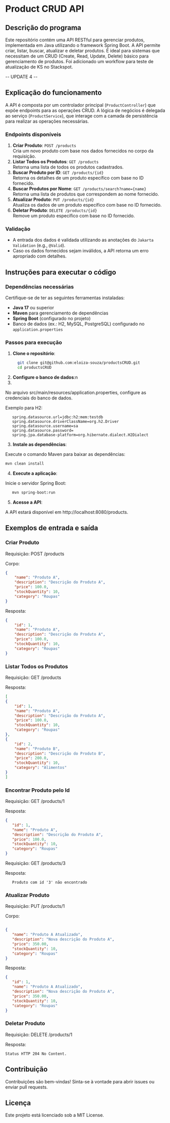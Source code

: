 # Product CRUD API

## Descrição do programa
Este repositório contém uma API RESTful para gerenciar produtos, implementada em Java utilizando o framework Spring Boot. A API permite criar, listar, buscar, atualizar e deletar produtos. É ideal para sistemas que necessitam de um CRUD (Create, Read, Update, Delete) básico para gerenciamento de produtos.
Foi adicionado um workflow para teste de atualização de KS no Stackspot.

-- UPDATE 4 --

## Explicação do funcionamento
A API é composta por um controlador principal (`ProductController`) que expõe endpoints para as operações CRUD. A lógica de negócios é delegada ao serviço (`ProductService`), que interage com a camada de persistência para realizar as operações necessárias.

### Endpoints disponíveis
1. **Criar Produto**: `POST /products`  
   Cria um novo produto com base nos dados fornecidos no corpo da requisição.
2. **Listar Todos os Produtos**: `GET /products`  
   Retorna uma lista de todos os produtos cadastrados.
3. **Buscar Produto por ID**: `GET /products/{id}`  
   Retorna os detalhes de um produto específico com base no ID fornecido.
4. **Buscar Produtos por Nome**: `GET /products/search?name={name}`  
   Retorna uma lista de produtos que correspondem ao nome fornecido.
5. **Atualizar Produto**: `PUT /products/{id}`  
   Atualiza os dados de um produto específico com base no ID fornecido.
6. **Deletar Produto**: `DELETE /products/{id}`  
   Remove um produto específico com base no ID fornecido.

### Validação
- A entrada dos dados é validada utilizando as anotações do `Jakarta Validation` (e.g., `@Valid`).
- Caso os dados fornecidos sejam inválidos, a API retorna um erro apropriado com detalhes.

## Instruções para executar o código

### Dependências necessárias
Certifique-se de ter as seguintes ferramentas instaladas:
- **Java 17** ou superior
- **Maven** para gerenciamento de dependências
- **Spring Boot** (configurado no projeto)
- Banco de dados (ex.: H2, MySQL, PostgreSQL) configurado no `application.properties`

### Passos para execução
1. **Clone o repositório**:
   ```bash
     git clone git@github.com:eloiza-souza/productsCRUD.git
     cd productsCRUD
   ```
2. **Configure o banco de dados**:n
3. 

No arquivo src/main/resources/application.properties, configure as credenciais do banco de dados. 

Exemplo para H2:
   ```
      spring.datasource.url=jdbc:h2:mem:testdb
      spring.datasource.driverClassName=org.h2.Driver
      spring.datasource.username=sa
      spring.datasource.password=
      spring.jpa.database-platform=org.hibernate.dialect.H2Dialect
   ```

3. **Instale as dependências**:

Execute o comando Maven para baixar as dependências:

````bash
mvn clean install
````

4. **Execute a aplicação**:

Inicie o servidor Spring Boot:
   ```bash
      mvn spring-boot:run
   ```

5. **Acesse a API**:

A API estará disponível em http://localhost:8080/products.

## Exemplos de entrada e saída
### Criar Produto
Requisição: POST /products

Corpo:

````json
{
    "name": "Produto A",
    "description": "Descrição do Produto A",
    "price": 100.0,
    "stockQuantity": 10,
    "category": "Roupas"
}
````
Resposta:
````json
{
    "id": 1,
    "name": "Produto A",
    "description": "Descrição do Produto A",
    "price": 100.0,
    "stockQuantity": 10,
    "category": "Roupas"
}
````

### Listar Todos os Produtos

Requisição: GET /products

Resposta:

````json
[
{
    "id": 1,
    "name": "Produto A",
    "description": "Descrição do Produto A",
    "price": 100.0,
    "stockQuantity": 10,
    "category": "Roupas"
},
{
    "id": 2,
    "name": "Produto B",
    "description": "Descrição do Produto B",
    "price": 200.0,
    "stockQuantity": 10,
    "category": "Alimentos"
}
]
````

### Encontrar Produto pelo Id
Requisição: GET /products/1

Resposta:

````json
{
   "id": 1,
   "name": "Produto A",
   "description": "Descrição do Produto A",
   "price": 100.0,
   "stockQuantity": 10,
   "category": "Roupas"
}
````
Requisição: GET /products/3

Resposta:

````
   Produto com id '3' não encontrado
````
### Atualizar Produto
Requisição: PUT /products/1

Corpo:

````json

{
   "name": "Produto A Atualizado",
   "description": "Nova descrição do Produto A",
   "price": 350.00,
   "stockQuantity": 10,
   "category": "Roupas"
}
````
Resposta:

````json
{
   "id": 1,
   "name": "Produto A Atualizado",
   "description": "Nova descrição do Produto A", 
   "price": 350.00, 
   "stockQuantity": 10,
   "category": "Roupas"
}
````

### Deletar Produto
Requisição: DELETE /products/1

Resposta:
````declarative
Status HTTP 204 No Content.
````

## Contribuição
Contribuições são bem-vindas! Sinta-se à vontade para abrir issues ou enviar pull requests.

## Licença
Este projeto está licenciado sob a MIT License.
